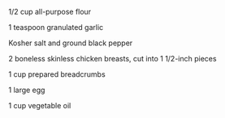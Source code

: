 1/2 cup all-purpose flour

1 teaspoon granulated garlic

Kosher salt and ground black pepper

2 boneless skinless chicken breasts, cut into 1 1/2-inch pieces

1 cup prepared breadcrumbs

1 large egg

1 cup vegetable oil